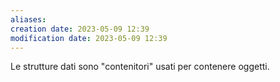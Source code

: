 ```yaml
---
aliases: 
creation date: 2023-05-09 12:39
modification date: 2023-05-09 12:39
---
```


Le strutture dati sono "contenitori" usati per contenere oggetti.



